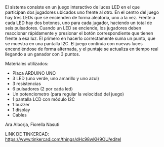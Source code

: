 El sistema consiste en un juego interactivo de luces LED en el que participan dos jugadores ubicados uno frente al otro. En el centro del juego hay tres LEDs que se encienden de forma aleatoria, uno a la vez. Frente a cada LED hay dos botones, uno para cada jugador, haciendo un total de seis pulsadores.
Cuando un LED se enciende, los jugadores deben reaccionar rápidamente y presionar el botón correspondiente que tienen frente a esa luz. El primero en hacerlo correctamente suma un punto, que se muestra en una pantalla I2C. El juego continúa con nuevas luces encendiéndose de forma alternada, y el puntaje se actualiza en tiempo real llegando a un ganador con 3 puntos.

Materiales utilizados:
- Placa ARDUINO UNO
- 3 LED (uno verde, uno amarillo y uno azul)
- 3 resistencias
- 6 pulsadores (2 por cada led)
- Un potenciometro (para regular la velocidad del juego)
- 1 pantalla LCD con módulo I2C
- 1 buzzer
- 1 display
- Cables


Ara Alborja, Fiorella Nasuti

LINK DE TINKERCAD: https://www.tinkercad.com/things/dHc98wKH9OU/editel
